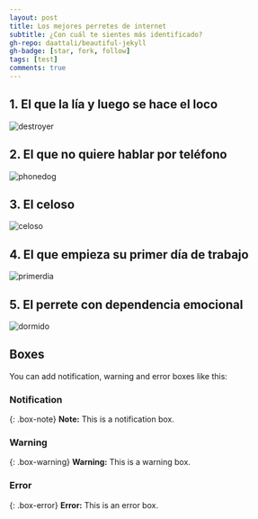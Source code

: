 ```yaml
---
layout: post
title: Los mejores perretes de internet
subtitle: ¿Con cuál te sientes más identificado?
gh-repo: daattali/beautiful-jekyll
gh-badge: [star, fork, follow]
tags: [test]
comments: true
---
```


## 1. El que la lía y luego se hace el loco

<img src="{{ 'assets/img/destroyer.jpg' | relative_url }}" alt="destroyer" />

## 2. El que no quiere hablar por teléfono

<img src="{{ 'assets/img/phonedog.jpg' | relative_url }}" alt="phonedog" />

## 3. El celoso

<img src="{{ 'assets/img/celoso.jpg' | relative_url }}" alt="celoso" />

## 4. El que empieza su primer día de trabajo

<img src="{{ 'assets/img/primerdia.jpg' | relative_url }}" alt="primerdia" />

## 5. El perrete con dependencia emocional

<img src="{{ 'assets/img/dormido.jpg' | relative_url }}" alt="dormido" />


## Boxes
You can add notification, warning and error boxes like this:

### Notification

{: .box-note}
**Note:** This is a notification box.

### Warning

{: .box-warning}
**Warning:** This is a warning box.

### Error

{: .box-error}
**Error:** This is an error box.
